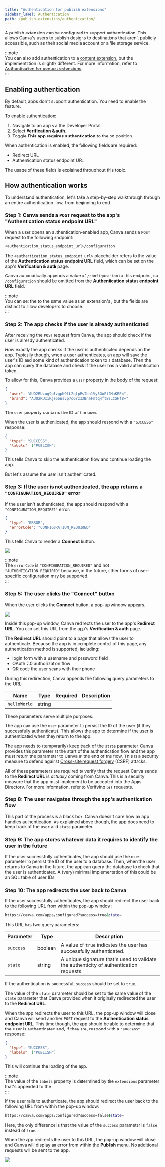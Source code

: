 ```yaml
---
title: "Authentication for publish extensions"
sidebar_label: Authentication
path: /publish-extensions/authentication/
---
```


A publish extension can be configured to support authentication. This allows Canva's users to publish designs to destinations that aren't publicly accessible, such as their social media account or a file storage service.

:::note  
 You can also add authentication to a [content extension](./../content-extensions.md), but the implementation is slightly different. For more information, refer to [Authentication for content extensions](./../content-extensions/authentication.md).  
:::

## Enabling authentication

By default, apps don't support authentication. You need to enable the feature.

To enable authentication:

1.  Navigate to an app via the Developer Portal.
2.  Select **Verification & auth**.
3.  Toggle **This app requires authentication** to the _on_ position.

When authentication is enabled, the following fields are required:

- Redirect URL
- Authentication status endpoint URL

The usage of these fields is explained throughout this topic.

## How authentication works

To understand authentication, let's take a step-by-step walkthrough through an entire authentication flow, from beginning to end.

### Step 1: Canva sends a `POST` request to the app's "Authentication status endpoint URL"

When a user opens an authentication-enabled app, Canva sends a `POST` request to the following endpoint:

```bash
<authentication_status_endpoint_url>/configuration
```

The `<authentication_status_endpoint_url>` placeholder refers to the value of the **Authentication status endpoint URL** field, which can be set on the app's **Verification & auth** page.

Canva automatically appends a value of `/configuration` to this endpoint, so `/configuration` should be omitted from the **Authentication status endpoint URL** field.

:::note  
 You can set the to the same value as an extension's , but the fields are distinct to allow developers to choose.  
:::

### Step 2: The app checks if the user is already authenticated

After receiving the `POST` request from Canva, the app should check if the user is already authenticated.

_How_ exactly the app checks if the user is authenticated depends on the app. Typically though, when a user authenticates, an app will save the user's ID and some kind of authentication token to a database. Then the app can query the database and check if the user has a valid authentication token.

To allow for this, Canva provides a `user` property in the body of the request:

```json
{
  "user": "AUQ2RUzug9pEvgpK9lL2qlpRsIbn1Vy5GoEt1MaKRE=",
  "brand": "AUQ2RUxiRj966Wsvp7oGrz33BnaFmtq4ftBeLCSHf8="
}
```

The `user` property contains the ID of the user.

When the user is authenticated, the app should respond with a `"SUCCESS"` response:

```json
{
  "type": "SUCCESS",
  "labels": ["PUBLISH"]
}
```

This tells Canva to skip the authentication flow and continue loading the app.

But let's assume the user isn't authenticated.

### Step 3: If the user is not authenticated, the app returns a `"CONFIGURATION_REQUIRED"` error

If the user isn't authenticated, the app should respond with a `"CONFIGURATION_REQUIRED"` error:

```json
{
  "type": "ERROR",
  "errorCode": "CONFIGURATION_REQUIRED"
}
```

This tells Canva to render a **Connect** button.

![](images/6f61eb2652.jpg)

:::note  
 The `errorCode` is `"CONFIGURATION_REQUIRED"` and not `"AUTHENTICATION_REQUIRED"` because, in the future, other forms of user-specific configuration may be supported.  
:::

### Step 5: The user clicks the "Connect" button

When the user clicks the **Connect** button, a pop-up window appears.

![](images/83d2f22ff0.gif)

Inside this pop-up window, Canva redirects the user to the app's **Redirect URL**. You can set this URL from the app's **Verification & auth** page.

The **Redirect URL** should point to a page that allows the user to authenticate. Because the app is in complete control of this page, any authentication method is supported, including:

- login form with a username and password field
- OAuth 2.0 authorization flow
- QR code the user scans with their phone

During this redirection, Canva appends the following query parameters to the URL:

| Name         | Type   | Required | Description |
| ------------ | ------ | -------- | ----------- |
| `helloWorld` | string | <Tick /> |             |

These parameters serve multiple purposes:

The app can use the `user` parameter to persist the ID of the user (if they successfully authenticate). This allows the app to determine if the user is authenticated when they return to the app.

The app needs to (temporarily) keep track of the `state` parameter. Canva provides this parameter at the start of the authentication flow and the app must return the parameter to Canva at the end of the flow. This is a security measure to defend against [Cross-site request forgery](https://en.wikipedia.org/wiki/Cross-site_request_forgery) (CSRF) attacks.

All of these parameters are required to verify that the request Canva sends to the **Redirect URL** is _actually_ coming from Canva. This is a security measure that the app must implement to be accepted into the Apps Directory. For more information, refer to [Verifying `GET` requests](./../verifying-requests/#verifying-get-requests.md).

### Step 8: The user navigates through the app's authentication flow

This part of the process is a black box. Canva doesn't care how an app handles authentication. As explained above though, the app does need to keep track of the `user` and `state` parameter.

### Step 9: The app stores whatever data it requires to identify the user in the future

If the user successfully authenticates, the app should use the `user` parameter to persist the ID of the user to a database. Then, when the user returns to Canva in the future, the app can query the database to check that the user is authenticated. A (very) minimal implementation of this could be an SQL table of user IDs.

### Step 10: The app redirects the user back to Canva

If the user successfully authenticates, the app should redirect the user back to the following URL from within the pop-up window:

```bash
https://canva.com/apps/configured?success=true&state=
```

This URL has two query parameters:

| Parameter | Type    | Description                                                                             |
| --------- | ------- | --------------------------------------------------------------------------------------- |
| `success` | boolean | A value of `true` indicates the user has successfully authenticated.                    |
| `state`   | string  | A unique signature that's used to validate the authenticity of authentication requests. |

If the authentication is successful, `success` should be set to `true`.

The value of the `state` parameter should be set to the same value of the `state` parameter that Canva provided when it originally redirected the user to the **Redirect URL**.

When the app redirects the user to this URL, the pop-up window will close and Canva will send another `POST` request to the **Authentication status endpoint URL**. This time though, the app should be able to determine that the user is authenticated and, if they are, respond with a `"SUCCESS"` response:

```json
{
  "type": "SUCCESS",
  "labels": ["PUBLISH"]
}
```

This will continue the loading of the app.

:::note  
 The value of the `labels` property is determined by the `extensions` parameter that's appended to the .  
:::

If the user fails to authenticate, the app should redirect the user back to the following URL from within the pop-up window:

```bash
https://canva.com/apps/configured?success=false&state=
```

Here, the only difference is that the value of the `success` parameter is `false` instead of `true`.

When the app redirects the user to this URL, the pop-up window will close and Canva will display an error from within the **Publish** menu. No additional requests will be sent to the app.

![](images/d03978d6e4.jpg)
